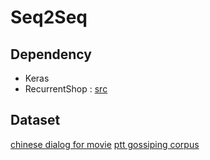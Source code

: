 # Seq2Seq

## Dependency

- Keras
- RecurrentShop : [src](https://github.com/farizrahman4u/recurrentshop)

## Dataset

[chinese dialog for movie](https://github.com/majoressense/dgk_lost_conv/tree/master/results)
[ptt gossiping corpus](https://github.com/zake7749/Gossiping-Chinese-Corpus)
